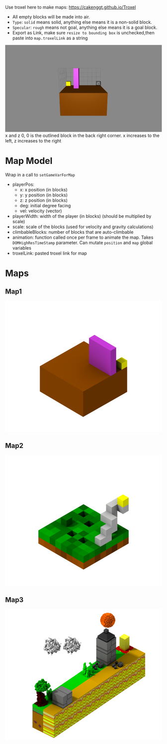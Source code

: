 Use troxel here to make maps: https://cakenggt.github.io/Troxel

* All empty blocks will be made into air.
* `Type`: `solid` means solid, anything else means it is a non-solid block.
* `Specular`: `rough` means not goal, anything else means it is a goal block.
* Export as Link, make sure `resize to bounding box` is unchecked,then paste into `map.troxelLink` as a string

![alt text](images/troxelExample.png)
x and z 0, 0 is the outlined block in the back right corner. x increases to the left, z increases to the right

Map Model
=====
Wrap in a call to `setGameVarForMap`
* playerPos:
  * x: x position (in blocks)
  * y: y position (in blocks)
  * z: z position (in blocks)
  * deg: initial degree facing
  * vel: velocity (vector)
* playerWidth: width of the player (in blocks) (should be multiplied by scale)
* scale: scale of the blocks (used for velocity and gravity calculations)
* climbableBlocks: number of blocks that are auto-climbable
* animation: function called once per frame to animate the map. Takes `DOMHighResTimeStamp` parameter. Can mutate `position` and `map` global variables
* troxelLink: pasted troxel link for map

Maps
=====

Map1
---
![map1](images/map1.png)

Map2
---
![map2](images/map2.png)

Map3
---
![map3](images/map3.png)
